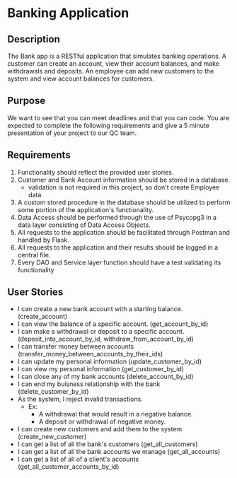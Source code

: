 # Banking Application

## Description

   The Bank app is a RESTful application that simulates banking operations. A customer can create an account, view their account balances, and make withdrawals and deposits. An employee can add new customers to the system and view account balances for customers.
	
## Purpose

   We want to see that you can meet deadlines and that you can code. You are expected to complete the following requirements and give a 5 minute presentation of your project to our QC team.

## Requirements
1. Functionality should reflect the provided user stories.
2. Customer and Bank Account information should be stored in a database.
	- validation is not required in this project, so don't create Employee data
3. A custom stored procedure in the database should be utilized to perform some portion of the application's functionality.
4. Data Access should be performed through the use of Psycopg3 in a data layer consisting of Data Access Objects.
5. All requests to the application should be facilitated through Postman and handled by Flask.
6. All requests to the application and their results should be logged in a central file.
7. Every DAO and Service layer function should have a test validating its functionality 

## User Stories

* I can create a new bank account with a starting balance. (create_account)
* I can view the balance of a specific account. (get_account_by_id)
* I can make a withdrawal or deposit to a specific account. (deposit_into_account_by_id, withdraw_from_account_by_id)
* I can transfer money between accounts (transfer_money_between_accounts_by_their_ids)
* I can update my personal information (update_customer_by_id)
* I can view my personal information (get_customer_by_id)
* I can close any of my bank accounts (delete_account_by_id)
* I can end my buisness relationship with the bank (delete_customer_by_id)
* As the system, I reject invalid transactions.
	* Ex:
		* A withdrawal that would result in a negative balance.
		* A deposit or withdrawal of negative money.
* I can create new customers and add them to the system (create_new_customer)
* I can get a list of all the bank's customers (get_all_customers)
* I can get a list of all the bank accounts we manage (get_all_accounts)
* I can get a list of all of a client's accounts (get_all_customer_accounts_by_id)
